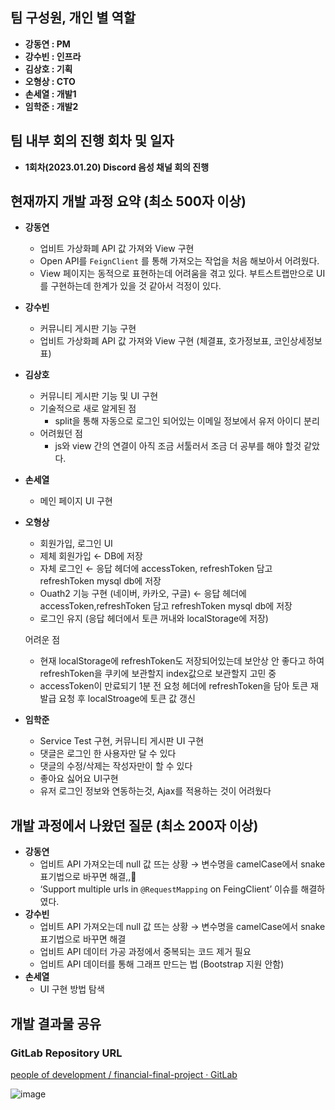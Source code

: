 ## 팀 구성원, 개인 별 역할

- **강동연 : PM**
- **강수빈 : 인프라**
- **김상호 : 기획**
- **오형상 : CTO**
- **손세열 : 개발1**
- **임학준 : 개발2**

## 팀 내부 회의 진행 회차 및 일자

- **1회차(2023.01.20) Discord 음성 채널 회의 진행**

## 현재까지 개발 과정 요약 (최소 500자 이상)

- **강동연**
    - 업비트 가상화폐 API 값 가져와 View 구현
    - Open API를 `FeignClient` 를 통해 가져오는 작업을 처음 해보아서 어려웠다.
    - View 페이지는 동적으로 표현하는데 어려움을 겪고 있다. 부트스트랩만으로 UI를 구현하는데 한계가 있을 것 같아서 걱정이 있다.
- **강수빈**
    - 커뮤니티 게시판 기능 구현
    - 업비트 가상화폐 API 값 가져와 View 구현 (체결표, 호가정보표, 코인상세정보표)
- **김상호**
    - 커뮤니티 게시판 기능 및 UI 구현
    - 기술적으로 새로 알게된 점
        - split을 통해 자동으로 로그인 되어있는 이메일 정보에서 유저 아이디 분리
    - 어려웠던 점
        - js와 view 간의 연결이 아직 조금 서툴러서 조금 더 공부를 해야 할것 같았다.
- **손세열**
    - 메인 페이지 UI 구현
- **오형상**
    - 회원가입, 로그인 UI
    - 제체 회원가입 ← DB에 저장
    - 자체 로그인 ← 응답 헤더에 accessToken, refreshToken 담고 refreshToken mysql db에 저장
    - Ouath2 기능 구현 (네이버, 카카오, 구글)  ← 응답 헤더에 accessToken,refreshToken 담고 refreshToken mysql db에 저장
    - 로그인 유지 (응답 헤더에서 토큰 꺼내와 localStorage에 저장)
    
    어려운 점
    
    - 현재 localStorage에 refreshToken도 저장되어있는데 보안상 안 좋다고 하여 refreshToken을 쿠키에 보관할지 index값으로 보관할지 고민 중
    - accessToken이 만료되기 1분 전 요청 헤더에  refreshToken을 담아 토큰 재발급 요청 후 localStroage에 토큰 값 갱신

- **임학준**
    - Service Test 구현, 커뮤니티 게시판 UI 구현
    - 댓글은 로그인 한 사용자만 달 수 있다
    - 댓글의 수정/삭제는 작성자만이 할 수 있다
    - 좋아요 싫어요 UI구현
    - 유저 로그인 정보와 연동하는것, Ajax를 적용하는 것이 어려웠다

## 개발 과정에서 나왔던 질문 (최소 200자 이상)

- **강동연**
    - 업비트 API 가져오는데 null 값 뜨는 상황 → 변수명을 camelCase에서 snake 표기법으로 바꾸면 해결,,🥲
    - ‘Support multiple urls in `@RequestMapping` on FeingClient’ 이슈를 해결하였다.
- **강수빈**
    - 업비트 API 가져오는데 null 값 뜨는 상황 → 변수명을 camelCase에서 snake 표기법으로 바꾸면 해결
    - 업비트 API 데이터 가공 과정에서 중복되는 코드 제거 필요
    - 업비트 API 데이터를 통해 그래프 만드는 법 (Bootstrap 지원 안함)
- **손세열**
    - UI 구현 방법 탐색

## 개발 결과물 공유

### **GitLab Repository URL**

[people of development / financial-final-project · GitLab](https://gitlab.com/people-of-development/financial-final-project)

![image](https://user-images.githubusercontent.com/68420044/213615686-a0f960da-8727-4477-926f-a2cd4e4e91fa.png)
